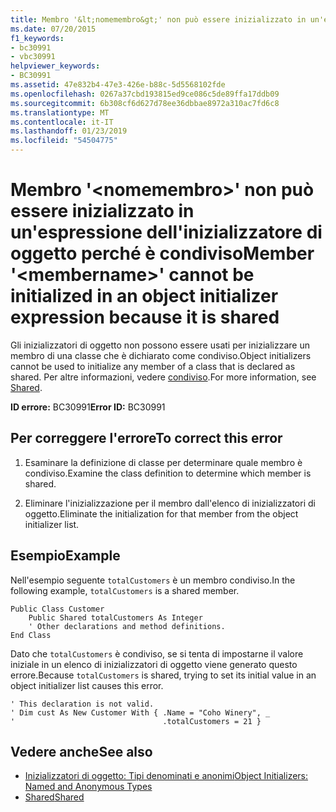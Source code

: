 ```yaml
---
title: Membro '&lt;nomemembro&gt;' non può essere inizializzato in un'espressione dell'inizializzatore di oggetto perché è condiviso
ms.date: 07/20/2015
f1_keywords:
- bc30991
- vbc30991
helpviewer_keywords:
- BC30991
ms.assetid: 47e832b4-47e3-426e-b88c-5d5568102fde
ms.openlocfilehash: 0267a37cbd193815ed9ce086c5de89ffa17ddb09
ms.sourcegitcommit: 6b308cf6d627d78ee36dbbae8972a310ac7fd6c8
ms.translationtype: MT
ms.contentlocale: it-IT
ms.lasthandoff: 01/23/2019
ms.locfileid: "54504775"
---
```

# <a name="member-ltmembernamegt-cannot-be-initialized-in-an-object-initializer-expression-because-it-is-shared"></a><span data-ttu-id="ba204-102">Membro '&lt;nomemembro&gt;' non può essere inizializzato in un'espressione dell'inizializzatore di oggetto perché è condiviso</span><span class="sxs-lookup"><span data-stu-id="ba204-102">Member '&lt;membername&gt;' cannot be initialized in an object initializer expression because it is shared</span></span>
<span data-ttu-id="ba204-103">Gli inizializzatori di oggetto non possono essere usati per inizializzare un membro di una classe che è dichiarato come condiviso.</span><span class="sxs-lookup"><span data-stu-id="ba204-103">Object initializers cannot be used to initialize any member of a class that is declared as shared.</span></span> <span data-ttu-id="ba204-104">Per altre informazioni, vedere [condiviso](../../visual-basic/language-reference/modifiers/shared.md).</span><span class="sxs-lookup"><span data-stu-id="ba204-104">For more information, see [Shared](../../visual-basic/language-reference/modifiers/shared.md).</span></span>  
  
 <span data-ttu-id="ba204-105">**ID errore:** BC30991</span><span class="sxs-lookup"><span data-stu-id="ba204-105">**Error ID:** BC30991</span></span>  
  
## <a name="to-correct-this-error"></a><span data-ttu-id="ba204-106">Per correggere l'errore</span><span class="sxs-lookup"><span data-stu-id="ba204-106">To correct this error</span></span>  
  
1.  <span data-ttu-id="ba204-107">Esaminare la definizione di classe per determinare quale membro è condiviso.</span><span class="sxs-lookup"><span data-stu-id="ba204-107">Examine the class definition to determine which member is shared.</span></span>  
  
2.  <span data-ttu-id="ba204-108">Eliminare l'inizializzazione per il membro dall'elenco di inizializzatori di oggetto.</span><span class="sxs-lookup"><span data-stu-id="ba204-108">Eliminate the initialization for that member from the object initializer list.</span></span>  
  
## <a name="example"></a><span data-ttu-id="ba204-109">Esempio</span><span class="sxs-lookup"><span data-stu-id="ba204-109">Example</span></span>  
 <span data-ttu-id="ba204-110">Nell'esempio seguente `totalCustomers` è un membro condiviso.</span><span class="sxs-lookup"><span data-stu-id="ba204-110">In the following example, `totalCustomers` is a shared member.</span></span>  
  
```  
Public Class Customer  
    Public Shared totalCustomers As Integer  
    ' Other declarations and method definitions.  
End Class  
```  
  
 <span data-ttu-id="ba204-111">Dato che `totalCustomers` è condiviso, se si tenta di impostarne il valore iniziale in un elenco di inizializzatori di oggetto viene generato questo errore.</span><span class="sxs-lookup"><span data-stu-id="ba204-111">Because `totalCustomers` is shared, trying to set its initial value in an object initializer list causes this error.</span></span>  
  
```  
' This declaration is not valid.  
' Dim cust As New Customer With { .Name = "Coho Winery", _  
'                                 .totalCustomers = 21 }  
```  
  
## <a name="see-also"></a><span data-ttu-id="ba204-112">Vedere anche</span><span class="sxs-lookup"><span data-stu-id="ba204-112">See also</span></span>
- [<span data-ttu-id="ba204-113">Inizializzatori di oggetto: Tipi denominati e anonimi</span><span class="sxs-lookup"><span data-stu-id="ba204-113">Object Initializers: Named and Anonymous Types</span></span>](../../visual-basic/programming-guide/language-features/objects-and-classes/object-initializers-named-and-anonymous-types.md)
- [<span data-ttu-id="ba204-114">Shared</span><span class="sxs-lookup"><span data-stu-id="ba204-114">Shared</span></span>](../../visual-basic/language-reference/modifiers/shared.md)

